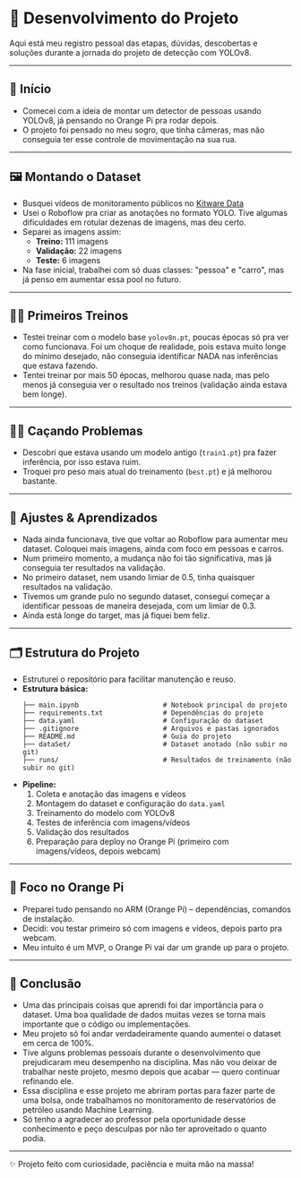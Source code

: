 # 🌟 Desenvolvimento do Projeto

Aqui está meu registro pessoal das etapas, dúvidas, descobertas e soluções durante a jornada do projeto de detecção com YOLOv8.

---

## 🚀 Início

- Comecei com a ideia de montar um detector de pessoas usando YOLOv8, já pensando no Orange Pi pra rodar depois.
- O projeto foi pensado no meu sogro, que tinha câmeras, mas não conseguia ter esse controle de movimentação na sua rua.

---

## 🖼️ Montando o Dataset

- Busquei vídeos de monitoramento públicos no [Kitware Data](https://data.kitware.com/) 
- Usei o Roboflow pra criar as anotações no formato YOLO. Tive algumas dificuldades em rotular dezenas de imagens, mas deu certo.
- Separei as imagens assim:
  - **Treino:** 111 imagens
  - **Validação:** 22 imagens
  - **Teste:** 6 imagens
- Na fase inicial, trabalhei com só duas classes: "pessoa" e "carro", mas já penso em aumentar essa pool no futuro.

---

## 🏋️‍♂️ Primeiros Treinos

- Testei treinar com o modelo base `yolov8n.pt`, poucas épocas só pra ver como funcionava. Foi um choque de realidade, pois estava muito longe do mínimo desejado, não conseguia identificar NADA nas inferências que estava fazendo.
- Tentei treinar por mais 50 épocas, melhorou quase nada, mas pelo menos já conseguia ver o resultado nos treinos (validação ainda estava bem longe).

---

## 🕵️‍♂️ Caçando Problemas

- Descobri que estava usando um modelo antigo (`train1.pt`) pra fazer inferência, por isso estava ruim.
- Troquei pro peso mais atual do treinamento (`best.pt`) e já melhorou bastante.

---

## 🔧 Ajustes & Aprendizados

- Nada ainda funcionava, tive que voltar ao Roboflow para aumentar meu dataset. Coloquei mais imagens, ainda com foco em pessoas e carros.
- Num primeiro momento, a mudança não foi tão significativa, mas já conseguia ter resultados na validação.
- No primeiro dataset, nem usando limiar de 0.5, tinha quaisquer resultados na validação.
- Tivemos um grande pulo no segundo dataset, consegui começar a identificar pessoas de maneira desejada, com um limiar de 0.3.
- Ainda está longe do target, mas já fiquei bem feliz.

---

## 🗂️ Estrutura do Projeto

- Estruturei o repositório para facilitar manutenção e reuso.
- **Estrutura básica:**
  ```
  ├── main.ipynb                     # Notebook principal do projeto
  ├── requirements.txt               # Dependências do projeto
  ├── data.yaml                      # Configuração do dataset
  ├── .gitignore                     # Arquivos e pastas ignorados
  ├── README.md                      # Guia do projeto
  ├── dataSet/                       # Dataset anotado (não subir no git)
  ├── runs/                          # Resultados de treinamento (não subir no git)
  ```
- **Pipeline:**  
  1. Coleta e anotação das imagens e vídeos  
  2. Montagem do dataset e configuração do `data.yaml`  
  3. Treinamento do modelo com YOLOv8  
  4. Testes de inferência com imagens/vídeos  
  5. Validação dos resultados  
  6. Preparação para deploy no Orange Pi (primeiro com imagens/vídeos, depois webcam)

---

## 🍊 Foco no Orange Pi

- Preparei tudo pensando no ARM (Orange Pi) – dependências, comandos de instalação.
- Decidi: vou testar primeiro só com imagens e vídeos, depois parto pra webcam.
- Meu intuito é um MVP, o Orange Pi vai dar um grande up para o projeto.

---

## 💬 Conclusão

- Uma das principais coisas que aprendi foi dar importância para o dataset. Uma boa qualidade de dados muitas vezes se torna mais importante que o código ou implementações.
- Meu projeto só foi andar verdadeiramente quando aumentei o dataset em cerca de 100%.
- Tive alguns problemas pessoais durante o desenvolvimento que prejudicaram meu desempenho na disciplina. Mas não vou deixar de trabalhar neste projeto, mesmo depois que acabar — quero continuar refinando ele.
- Essa disciplina e esse projeto me abriram portas para fazer parte de uma bolsa, onde trabalhamos no monitoramento de reservatórios de petróleo usando Machine Learning.
- Só tenho a agradecer ao professor pela oportunidade desse conhecimento e peço desculpas por não ter aproveitado o quanto podia.

---

✨ Projeto feito com curiosidade, paciência e muita mão na massa!
